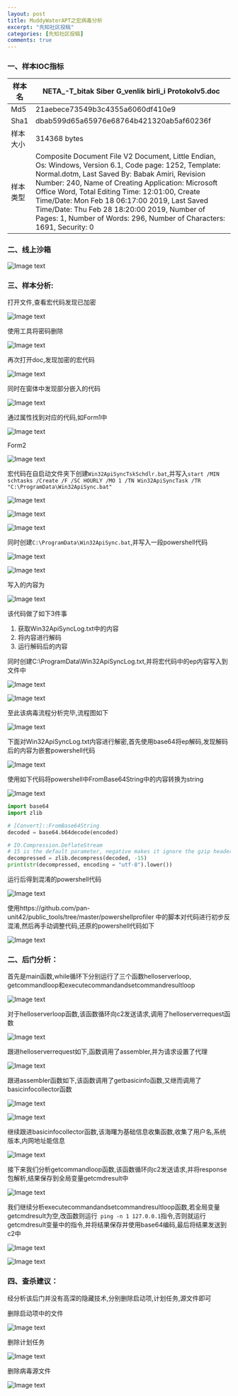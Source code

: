 ```yaml
---
layout: post
title: MuddyWaterAPT之宏病毒分析
excerpt: "先知社区投稿"
categories: [先知社区投稿]
comments: true
---
```


### 一、样本IOC指标

| 样本名   | NETA_-T_bitak Siber G_venlik **birli_i Protokol**v5.doc      |
| -------- | ------------------------------------------------------------ |
| Md5      | 21aebece73549b3c4355a6060df410e9                             |
| Sha1     | dbab599d65a65976e68764b421320ab5af60236f                     |
| 样本大小 | 314368 bytes                                                 |
| 样本类型 | Composite Document File V2 Document, Little Endian, Os: Windows, Version 6.1, Code page: 1252, Template: Normal.dotm, Last Saved By: Babak Amiri, Revision Number: 240, Name of Creating Application: Microsoft Office Word, Total Editing Time: 12:01:00, Create Time/Date: Mon Feb 18 06:17:00 2019, Last Saved Time/Date: Thu Feb 28 18:20:00 2019, Number of Pages: 1, Number of Words: 296, Number of Characters: 1691, Security: 0 |

### 二、线上沙箱


![Image text](https://raw.githubusercontent.com/snappyJack/snappyjack.github.io/master/img/xz1.png)


### 三、样本分析:
打开文件,查看宏代码发现已加密


![Image text](https://raw.githubusercontent.com/snappyJack/snappyjack.github.io/master/img/xz2.png)

使用工具将密码删除


![Image text](https://raw.githubusercontent.com/snappyJack/snappyjack.github.io/master/img/xz3.png)

再次打开doc,发现加密的宏代码


![Image text](https://raw.githubusercontent.com/snappyJack/snappyjack.github.io/master/img/xz4.png)

同时在窗体中发现部分嵌入的代码


![Image text](https://raw.githubusercontent.com/snappyJack/snappyjack.github.io/master/img/xz5.png)

通过属性找到对应的代码,如Form1中


![Image text](https://raw.githubusercontent.com/snappyJack/snappyjack.github.io/master/img/xz6.png)

Form2


![Image text](https://raw.githubusercontent.com/snappyJack/snappyjack.github.io/master/img/xz7.png)

宏代码在自启动文件夹下创建`Win32ApiSyncTskSchdlr.bat`,并写入`start /MIN schtasks /Create /F /SC HOURLY /MO 1 /TN Win32ApiSyncTask /TR "C:\ProgramData\Win32ApiSync.bat"`


![Image text](https://raw.githubusercontent.com/snappyJack/snappyjack.github.io/master/img/xz8.png)



![Image text](https://raw.githubusercontent.com/snappyJack/snappyjack.github.io/master/img/xz9.png)



![Image text](https://raw.githubusercontent.com/snappyJack/snappyjack.github.io/master/img/xz10.png)

同时创建`C:\ProgramData\Win32ApiSync.bat`,并写入一段powershell代码


![Image text](https://raw.githubusercontent.com/snappyJack/snappyjack.github.io/master/img/xz11.png)



![Image text](https://raw.githubusercontent.com/snappyJack/snappyjack.github.io/master/img/xz12.png)

写入的内容为

![Image text](https://raw.githubusercontent.com/snappyJack/snappyjack.github.io/master/img/xz13.png)

该代码做了如下3件事
1. 获取Win32ApiSyncLog.txt中的内容
2. 将内容进行解码
3. 运行解码后的内容

同时创建C:\ProgramData\Win32ApiSyncLog.txt,并将宏代码中的ep内容写入到文件中

![Image text](https://raw.githubusercontent.com/snappyJack/snappyjack.github.io/master/img/xz14.png)



![Image text](https://raw.githubusercontent.com/snappyJack/snappyjack.github.io/master/img/xz15.png)

至此该病毒流程分析完毕,流程图如下


![Image text](https://raw.githubusercontent.com/snappyJack/snappyjack.github.io/master/img/xz16.png)

下面对Win32ApiSyncLog.txt内容进行解密,首先使用base64将ep解码,发现解码后的内容为嵌套powershell代码


![Image text](https://raw.githubusercontent.com/snappyJack/snappyjack.github.io/master/img/xz17.png)

使用如下代码将powershell中FromBase64String中的内容转换为string


![Image text](https://raw.githubusercontent.com/snappyJack/snappyjack.github.io/master/img/xz18.png)


```python
import base64
import zlib

# [Convert]::FromBase64String
decoded = base64.b64decode(encoded)

# IO.Compression.DeflateStream
# 15 is the default parameter, negative makes it ignore the gzip header
decompressed = zlib.decompress(decoded, -15)
print(str(decompressed, encoding = "utf-8").lower())
```

运行后得到混淆的powershell代码


![Image text](https://raw.githubusercontent.com/snappyJack/snappyjack.github.io/master/img/xz19.png)

使用https://github.com/pan-unit42/public_tools/tree/master/powershellprofiler 中的脚本对代码进行初步反混淆,然后再手动调整代码,还原的powershell代码如下

![Image text](https://raw.githubusercontent.com/snappyJack/snappyjack.github.io/master/img/xz20.png)

### 二、后门分析：
首先是main函数,while循环下分别运行了三个函数helloserverloop, getcommandloop和executecommandandsetcommandresultloop

![Image text](https://raw.githubusercontent.com/snappyJack/snappyjack.github.io/master/img/xz21.png)

对于helloserverloop函数,该函数循环向c2发送请求,调用了helloserverrequest函数

![Image text](https://raw.githubusercontent.com/snappyJack/snappyjack.github.io/master/img/xz22.png)

跟进helloserverrequest如下,函数调用了assembler,并为请求设置了代理

![Image text](https://raw.githubusercontent.com/snappyJack/snappyjack.github.io/master/img/xz23.png)

跟进assembler函数如下,该函数调用了getbasicinfo函数,又继而调用了basicinfocollector函数

![Image text](https://raw.githubusercontent.com/snappyJack/snappyjack.github.io/master/img/xz24.png)



![Image text](https://raw.githubusercontent.com/snappyJack/snappyjack.github.io/master/img/xz25.png)

继续跟进basicinfocollector函数,该海曙为基础信息收集函数,收集了用户名,系统版本,内网地址能信息

![Image text](https://raw.githubusercontent.com/snappyJack/snappyjack.github.io/master/img/xz26.png)

接下来我们分析getcommandloop函数,该函数循环向c2发送请求,并将response包解析,结果保存到全局变量getcmdresult中


![Image text](https://raw.githubusercontent.com/snappyJack/snappyjack.github.io/master/img/xz27.png)

我们继续分析executecommandandsetcommandresultloop函数,若全局变量getcmdresult为空,改函数则运行` ping -n 1 127.0.0.1`指令,否则就运行getcmdresult变量中的指令,并将结果保存并使用base64编码,最后将结果发送到c2中

![Image text](https://raw.githubusercontent.com/snappyJack/snappyjack.github.io/master/img/xz28.png)


![Image text](https://raw.githubusercontent.com/snappyJack/snappyjack.github.io/master/img/xz29.png)

### 四、查杀建议：
经分析该后门并没有高深的隐藏技术,分别删除启动项,计划任务,源文件即可

删除启动项中的文件

![Image text](https://raw.githubusercontent.com/snappyJack/snappyjack.github.io/master/img/xz30.png)

删除计划任务

![Image text](https://raw.githubusercontent.com/snappyJack/snappyjack.github.io/master/img/xz31.png)

删除病毒源文件

![Image text](https://raw.githubusercontent.com/snappyJack/snappyjack.github.io/master/img/xz26.png)

